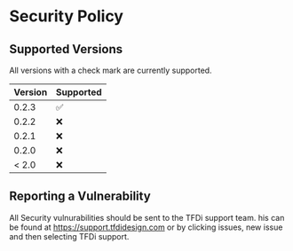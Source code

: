 # Security Policy

## Supported Versions

All versions with a check mark are currently supported.

| Version | Supported          |
| ------- | ------------------ |
| 0.2.3   | :white_check_mark: |
| 0.2.2   | :x:                |
| 0.2.1   | :x:                |
| 0.2.0   | :x:                |
| < 2.0   | :x:                |

## Reporting a Vulnerability

All Security vulnurabilities should be sent to the TFDi support team. his can be found at https://support.tfdidesign.com or by clicking issues, new issue and then selecting TFDi support.
